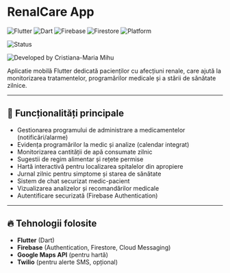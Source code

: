# RenalCare App

![Flutter](https://img.shields.io/badge/Flutter-3.29.2-blue?logo=flutter)
![Dart](https://img.shields.io/badge/Dart-3.7.2-blue?logo=dart)
![Firebase](https://img.shields.io/badge/Firebase-integrated-yellow?logo=firebase)
![Firestore](https://img.shields.io/badge/Firebase-Firestore-orange?logo=firebase)
![Platform](https://img.shields.io/badge/Platform-Android-brightgreen?logo=android)

![Status](https://img.shields.io/badge/Status-In%20Development-yellow)

![Developed by Cristiana-Maria Mihu](https://img.shields.io/badge/Developed%20by-Cristiana--Maria%20Mihu-blueviolet)


Aplicatie mobilă Flutter dedicată pacienților cu afecțiuni renale, care ajută la monitorizarea tratamentelor, programărilor medicale și a stării de sănătate zilnice.

---

## 📱 Funcționalități principale

- Gestionarea programului de administrare a medicamentelor (notificări/alarme)
- Evidența programărilor la medic și analize (calendar integrat)
- Monitorizarea cantității de apă consumate zilnic
- Sugestii de regim alimentar și rețete permise
- Hartă interactivă pentru localizarea spitalelor din apropiere
- Jurnal zilnic pentru simptome și starea de sănătate
- Sistem de chat securizat medic-pacient
- Vizualizarea analizelor și recomandărilor medicale
- Autentificare securizată (Firebase Authentication)

---

## 🔥 Tehnologii folosite

- **Flutter** (Dart)
- **Firebase** (Authentication, Firestore, Cloud Messaging)
- **Google Maps API** (pentru hartă)
- **Twilio** (pentru alerte SMS, opțional)
